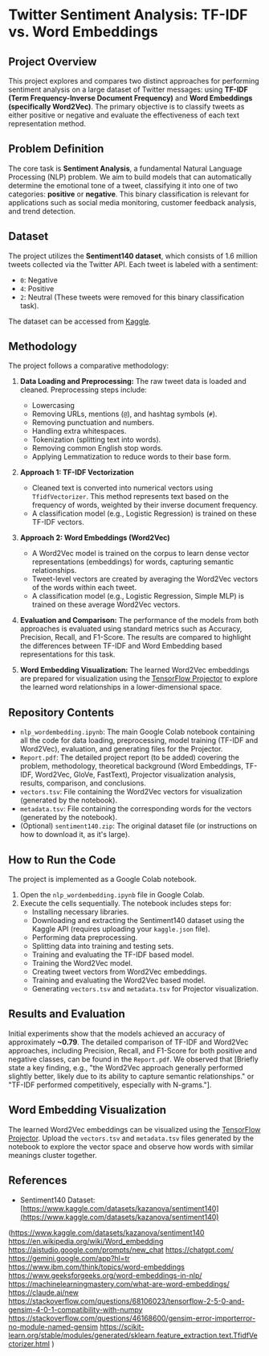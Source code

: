 # Twitter Sentiment Analysis: TF-IDF vs. Word Embeddings

## Project Overview

This project explores and compares two distinct approaches for performing sentiment analysis on a large dataset of Twitter messages: using **TF-IDF (Term Frequency-Inverse Document Frequency)** and **Word Embeddings (specifically Word2Vec)**. The primary objective is to classify tweets as either positive or negative and evaluate the effectiveness of each text representation method.

## Problem Definition

The core task is **Sentiment Analysis**, a fundamental Natural Language Processing (NLP) problem. We aim to build models that can automatically determine the emotional tone of a tweet, classifying it into one of two categories: **positive** or **negative**. This binary classification is relevant for applications such as social media monitoring, customer feedback analysis, and trend detection.

## Dataset

The project utilizes the **Sentiment140 dataset**, which consists of 1.6 million tweets collected via the Twitter API. Each tweet is labeled with a sentiment:
* `0`: Negative
* `4`: Positive
* `2`: Neutral (These tweets were removed for this binary classification task).

The dataset can be accessed from [Kaggle](https://www.kaggle.com/datasets/kazanova/sentiment140).

## Methodology

The project follows a comparative methodology:

1.  **Data Loading and Preprocessing:** The raw tweet data is loaded and cleaned. Preprocessing steps include:
    * Lowercasing
    * Removing URLs, mentions (`@`), and hashtag symbols (`#`).
    * Removing punctuation and numbers.
    * Handling extra whitespaces.
    * Tokenization (splitting text into words).
    * Removing common English stop words.
    * Applying Lemmatization to reduce words to their base form.

2.  **Approach 1: TF-IDF Vectorization**
    * Cleaned text is converted into numerical vectors using `TfidfVectorizer`. This method represents text based on the frequency of words, weighted by their inverse document frequency.
    * A classification model (e.g., Logistic Regression) is trained on these TF-IDF vectors.

3.  **Approach 2: Word Embeddings (Word2Vec)**
    * A Word2Vec model is trained on the corpus to learn dense vector representations (embeddings) for words, capturing semantic relationships.
    * Tweet-level vectors are created by averaging the Word2Vec vectors of the words within each tweet.
    * A classification model (e.g., Logistic Regression, Simple MLP) is trained on these average Word2Vec vectors.

4.  **Evaluation and Comparison:** The performance of the models from both approaches is evaluated using standard metrics such as Accuracy, Precision, Recall, and F1-Score. The results are compared to highlight the differences between TF-IDF and Word Embedding based representations for this task.

5.  **Word Embedding Visualization:** The learned Word2Vec embeddings are prepared for visualization using the [TensorFlow Projector](https://projector.tensorflow.org/) to explore the learned word relationships in a lower-dimensional space.

## Repository Contents

* `nlp_wordembedding.ipynb`: The main Google Colab notebook containing all the code for data loading, preprocessing, model training (TF-IDF and Word2Vec), evaluation, and generating files for the Projector.
* `Report.pdf`: The detailed project report (to be added) covering the problem, methodology, theoretical background (Word Embeddings, TF-IDF, Word2Vec, GloVe, FastText), Projector visualization analysis, results, comparison, and conclusions.
* `vectors.tsv`: File containing the Word2Vec vectors for visualization (generated by the notebook).
* `metadata.tsv`: File containing the corresponding words for the vectors (generated by the notebook).
* (Optional) `sentiment140.zip`: The original dataset file (or instructions on how to download it, as it's large).

## How to Run the Code

The project is implemented as a Google Colab notebook.

1.  Open the `nlp_wordembedding.ipynb` file in Google Colab.
2.  Execute the cells sequentially. The notebook includes steps for:
    * Installing necessary libraries.
    * Downloading and extracting the Sentiment140 dataset using the Kaggle API (requires uploading your `kaggle.json` file).
    * Performing data preprocessing.
    * Splitting data into training and testing sets.
    * Training and evaluating the TF-IDF based model.
    * Training the Word2Vec model.
    * Creating tweet vectors from Word2Vec embeddings.
    * Training and evaluating the Word2Vec based model.
    * Generating `vectors.tsv` and `metadata.tsv` for Projector visualization.

## Results and Evaluation



Initial experiments show that the models achieved an accuracy of approximately **~0.79**. The detailed comparison of TF-IDF and Word2Vec approaches, including Precision, Recall, and F1-Score for both positive and negative classes, can be found in the `Report.pdf`. We observed that [Briefly state a key finding, e.g., "the Word2Vec approach generally performed slightly better, likely due to its ability to capture semantic relationships." or "TF-IDF performed competitively, especially with N-grams."].

## Word Embedding Visualization

The learned Word2Vec embeddings can be visualized using the [TensorFlow Projector](https://projector.tensorflow.org/). Upload the `vectors.tsv` and `metadata.tsv` files generated by the notebook to explore the vector space and observe how words with similar meanings cluster together.


## References


* Sentiment140 Dataset: [https://www.kaggle.com/datasets/kazanova/sentiment140](https://www.kaggle.com/datasets/kazanova/sentiment140)

(https://www.kaggle.com/datasets/kazanova/sentiment140
https://en.wikipedia.org/wiki/Word_embedding
https://aistudio.google.com/prompts/new_chat
https://chatgpt.com/
https://gemini.google.com/app?hl=tr
https://www.ibm.com/think/topics/word-embeddings
https://www.geeksforgeeks.org/word-embeddings-in-nlp/
https://machinelearningmastery.com/what-are-word-embeddings/
https://claude.ai/new
https://stackoverflow.com/questions/68106023/tensorflow-2-5-0-and-gensim-4-0-1-compatibility-with-numpy
https://stackoverflow.com/questions/46168600/gensim-error-importerror-no-module-named-gensim
https://scikit-learn.org/stable/modules/generated/sklearn.feature_extraction.text.TfidfVectorizer.html
)

